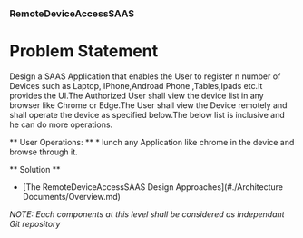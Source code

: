 ### RemoteDeviceAccessSAAS


# Problem Statement
 Design a SAAS Application that enables the User to register n number of Devices such as Laptop, IPhone,Androad Phone ,Tables,Ipads etc.It provides the UI.The Authorized User shall view the device list in any browser like Chrome or Edge.The User shall view the Device remotely and shall operate the device as specified below.The below list is inclusive and he can do more operations.
 
 ** User Operations: **
	* lunch any Application like chrome in the device and browse through it.


** Solution **

* [The RemoteDeviceAccessSAAS Design Approaches](#./Architecture Documents/Overview.md)

*NOTE: Each components at this level shall be considered as independant Git repository*
